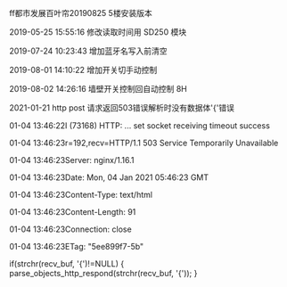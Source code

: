 ff都市发展百叶帘20190825   5楼安装版本

2019-05-25 15:55:16  修改读取时间用 SD250 模块

2019-07-24 10:23:43 增加蓝牙名写入前清空

2019-08-01 14:10:22 增加开关切手动控制

2019-08-02 14:26:16 墙壁开关控制回自动控制 8H

2021-01-21
http post 请求返回503错误解析时没有数据体'{'错误

01-04 13:46:22I (73168) HTTP: ... set socket receiving timeout success

01-04 13:46:23r=192,recv=HTTP/1.1 503 Service Temporarily Unavailable

01-04 13:46:23Server: nginx/1.16.1

01-04 13:46:23Date: Mon, 04 Jan 2021 05:46:23 GMT

01-04 13:46:23Content-Type: text/html

01-04 13:46:23Content-Length: 91

01-04 13:46:23Connection: close

01-04 13:46:23ETag: "5ee899f7-5b"

if(strchr(recv_buf, '{')!=NULL)
{
    parse_objects_http_respond(strchr(recv_buf, '{'));
}
